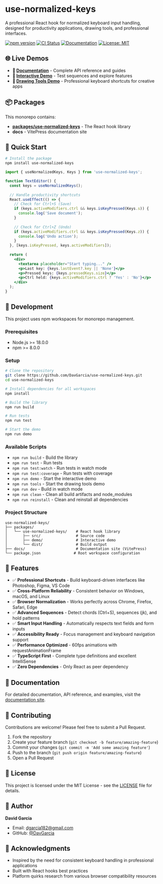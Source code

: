 # use-normalized-keys

A professional React hook for normalized keyboard input handling, designed for productivity applications, drawing tools, and professional interfaces.

[![npm version](https://img.shields.io/npm/v/use-normalized-keys.svg)](https://www.npmjs.com/package/use-normalized-keys)
[![CI Status](https://github.com/DavGarcia/use-normalized-keys/workflows/CI/badge.svg)](https://github.com/DavGarcia/use-normalized-keys/actions/workflows/ci.yml)
[![Documentation](https://img.shields.io/badge/docs-vitepress-brightgreen)](https://davgarcia.github.io/use-normalized-keys/)
[![License: MIT](https://img.shields.io/badge/License-MIT-yellow.svg)](https://opensource.org/licenses/MIT)

## 🌐 Live Demos

- **📖 [Documentation](https://davgarcia.github.io/use-normalized-keys/)** - Complete API reference and guides
- **🚀 [Interactive Demo](https://davgarcia.github.io/use-normalized-keys/demo/)** - Test sequences and explore features  
- **🎨 [Drawing Tools Demo](https://davgarcia.github.io/use-normalized-keys/tools/)** - Professional keyboard shortcuts for creative apps

## 📦 Packages

This monorepo contains:

- **[packages/use-normalized-keys](./packages/use-normalized-keys)** - The React hook library
- **docs** - VitePress documentation site

## 🚀 Quick Start

```bash
# Install the package
npm install use-normalized-keys
```

```jsx
import { useNormalizedKeys, Keys } from 'use-normalized-keys';

function TextEditor() {
  const keys = useNormalizedKeys();
  
  // Handle productivity shortcuts
  React.useEffect(() => {
    // Check for Ctrl+S (Save)
    if (keys.activeModifiers.ctrl && keys.isKeyPressed(Keys.s)) {
      console.log('Save document');
    }
    
    // Check for Ctrl+Z (Undo)
    if (keys.activeModifiers.ctrl && keys.isKeyPressed(Keys.z)) {
      console.log('Undo action');
    }
  }, [keys.isKeyPressed, keys.activeModifiers]);
  
  return (
    <div>
      <textarea placeholder="Start typing..." />
      <p>Last key: {keys.lastEvent?.key || 'None'}</p>
      <p>Pressed keys: {keys.pressedKeys.size}</p>
      <p>Ctrl held: {keys.activeModifiers.ctrl ? 'Yes' : 'No'}</p>
    </div>
  );
}
```

## 🔧 Development

This project uses npm workspaces for monorepo management.

### Prerequisites

- Node.js >= 18.0.0
- npm >= 8.0.0

### Setup

```bash
# Clone the repository
git clone https://github.com/DavGarcia/use-normalized-keys.git
cd use-normalized-keys

# Install dependencies for all workspaces
npm install

# Build the library
npm run build

# Run tests
npm run test

# Start the demo
npm run demo
```

### Available Scripts

- `npm run build` - Build the library
- `npm run test` - Run tests
- `npm run test:watch` - Run tests in watch mode
- `npm run test:coverage` - Run tests with coverage
- `npm run demo` - Start the interactive demo
- `npm run tools` - Start the drawing tools demo
- `npm run dev` - Build in watch mode
- `npm run clean` - Clean all build artifacts and node_modules
- `npm run reinstall` - Clean and reinstall all dependencies

### Project Structure

```
use-normalized-keys/
├── packages/
│   └── use-normalized-keys/    # React hook library
│       ├── src/                # Source code
│       ├── demo/               # Interactive demo
│       └── dist/               # Build output
├── docs/                       # Documentation site (VitePress)
└── package.json               # Root workspace configuration
```

## 🎯 Features

- ✅ **Professional Shortcuts** - Build keyboard-driven interfaces like Photoshop, Figma, VS Code
- ✅ **Cross-Platform Reliability** - Consistent behavior on Windows, macOS, and Linux
- ✅ **Browser Normalization** - Works perfectly across Chrome, Firefox, Safari, Edge
- ✅ **Advanced Sequences** - Detect chords (Ctrl+S), sequences (jk), and hold patterns
- ✅ **Smart Input Handling** - Automatically respects text fields and form inputs
- ✅ **Accessibility Ready** - Focus management and keyboard navigation support  
- ✅ **Performance Optimized** - 60fps animations with requestAnimationFrame
- ✅ **TypeScript First** - Complete type definitions and excellent IntelliSense
- ✅ **Zero Dependencies** - Only React as peer dependency

## 📖 Documentation

For detailed documentation, API reference, and examples, visit the [documentation site](https://davgarcia.github.io/use-normalized-keys/).

## 🤝 Contributing

Contributions are welcome! Please feel free to submit a Pull Request.

1. Fork the repository
2. Create your feature branch (`git checkout -b feature/amazing-feature`)
3. Commit your changes (`git commit -m 'Add some amazing feature'`)
4. Push to the branch (`git push origin feature/amazing-feature`)
5. Open a Pull Request

## 📄 License

This project is licensed under the MIT License - see the [LICENSE](./packages/use-normalized-keys/LICENSE) file for details.

## 👤 Author

**David Garcia**

- Email: dgarcia182@gmail.com
- GitHub: [@DavGarcia](https://github.com/DavGarcia)

## 🙏 Acknowledgments

- Inspired by the need for consistent keyboard handling in professional applications
- Built with React hooks best practices  
- Platform quirks research from various browser compatibility resources
